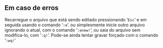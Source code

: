 Em caso de erros
-----------------

Recarregue o arquivo que está sendo editado pressionando ‘`Esc`’ e em
seguida usando o comando ‘`:e`’. ou simplesmente inicie outro arquivo
ignorando o atual, com o comando ‘`:enew!`’, ou saia do arquivo sem
modifica-lo, com ‘`:q!`’. Pode-se ainda tentar gravar forçado com o
comando ‘`:wq!`’


